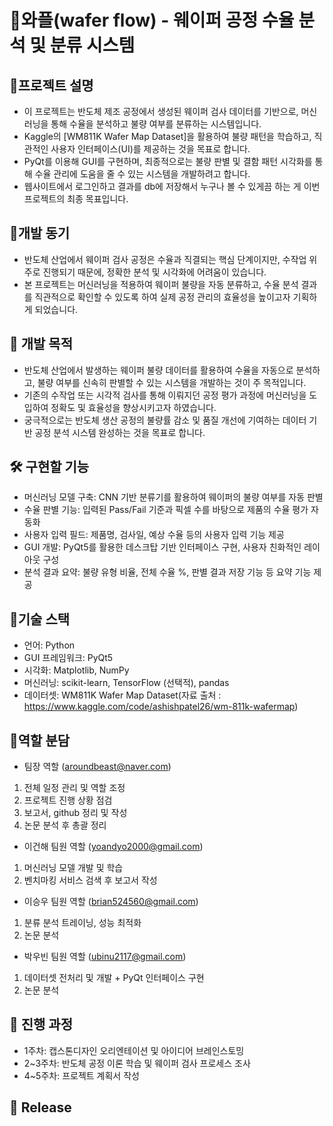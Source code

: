 # 🧪와플(wafer flow) - 웨이퍼 공정 수율 분석 및 분류 시스템

## 📌프로젝트 설명
- 이 프로젝트는 반도체 제조 공정에서 생성된 웨이퍼 검사 데이터를 기반으로, 머신러닝을 통해 수율을 분석하고 불량 여부를 분류하는 시스템입니다. 
- Kaggle의 [WM811K Wafer Map Dataset]을 활용하여 불량 패턴을 학습하고, 직관적인 사용자 인터페이스(UI)를 제공하는 것을 목표로 합니다.
- PyQt를 이용해 GUI를 구현하며, 최종적으로는 불량 판별 및 결함 패턴 시각화를 통해 수율 관리에 도움을 줄 수 있는 시스템을 개발하려고 합니다.
- 웹사이트에서 로그인하고 결과를 db에 저장해서 누구나 볼 수 있게끔 하는 게 이번 프로젝트의 최종 목표입니다.

## 🚀개발 동기
- 반도체 산업에서 웨이퍼 검사 공정은 수율과 직결되는 핵심 단계이지만, 수작업 위주로 진행되기 때문에, 정확한 분석 및 시각화에 어려움이 있습니다.
- 본 프로젝트는 머신러닝을 적용하여 웨이퍼 불량을 자동 분류하고, 수율 분석 결과를 직관적으로 확인할 수 있도록 하여 실제 공정 관리의 효율성을 높이고자 기획하게 되었습니다.

## 🎯 개발 목적
- 반도체 산업에서 발생하는 웨이퍼 불량 데이터를 활용하여 수율을 자동으로 분석하고, 불량 여부를 신속히 판별할 수 있는 시스템을 개발하는 것이 주 목적입니다.
- 기존의 수작업 또는 시각적 검사를 통해 이뤄지던 공정 평가 과정에 머신러닝을 도입하여 정확도 및 효율성을 향상시키고자 하였습니다.
- 궁극적으로는 반도체 생산 공정의 불량률 감소 및 품질 개선에 기여하는 데이터 기반 공정 분석 시스템 완성하는 것을 목표로 합니다.

## 🛠️ 구현할 기능
- 머신러닝 모델 구축: CNN 기반 분류기를 활용하여 웨이퍼의 불량 여부를 자동 판별
- 수율 판별 기능: 입력된 Pass/Fail 기준과 픽셀 수를 바탕으로 제품의 수율 평가 자동화
- 사용자 입력 필드: 제품명, 검사일, 예상 수율 등의 사용자 입력 기능 제공
- GUI 개발: PyQt5를 활용한 데스크탑 기반 인터페이스 구현, 사용자 친화적인 레이아웃 구성
- 분석 결과 요약: 불량 유형 비율, 전체 수율 %, 판별 결과 저장 기능 등 요약 기능 제공

## 🧩기술 스택
- 언어: Python
- GUI 프레임워크: PyQt5
- 시각화: Matplotlib, NumPy
- 머신러닝: scikit-learn, TensorFlow (선택적), pandas
- 데이터셋: WM811K Wafer Map Dataset(자료 출처 : https://www.kaggle.com/code/ashishpatel26/wm-811k-wafermap)

## 👤역할 분담
- 팀장 역할 (aroundbeast@naver.com)
1) 전체 일정 관리 및 역할 조정
2) 프로젝트 진행 상황 점검
3) 보고서, github 정리 및 작성
4) 논문 분석 후 총괄 정리

- 이건해 팀원 역할 (yoandyo2000@gmail.com)
1)  머신러닝 모델 개발 및 학습
2) 벤치마킹 서비스 검색 후 보고서 작성

- 이승우 팀원 역할 (brian524560@gmail.com)
1) 분류 분석 트레이닝, 성능 최적화
2) 논문 분석

- 박우빈 팀원 역할 (ubinu2117@gmail.com)
1) 데이터셋 전처리 및 개발 + PyQt 인터페이스 구현
2) 논문 분석

## 📆 진행 과정
- 1주차: 캡스톤디자인 오리엔테이션 및 아이디어 브레인스토밍
- 2~3주차: 반도체 공정 이론 학습 및 웨이퍼 검사 프로세스 조사
- 4~5주차: 프로젝트 계획서 작성



## 🔖 Release
